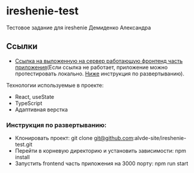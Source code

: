 # ireshenie-test
Тестовое задание для ireshenie Демиденко Александра

## Ссылки
* [Ссылка на выложенную на сервер работающую фронтенд часть приложения](https://willowy-sprinkles-24e906.netlify.app/)(Если ссылка не работает, приложение можно протестировать локально. [Ниже](#инструкция-по-развертыванию) инструкция по развертыванию).

Технологии используемые в проекте:
* React, useState
* TypeScript
* Адаптивная верстка

### Инструкция по развертыванию:
* Клонировать проект: git clone git@github.com:alvde-site/ireshenie-test.git
* Перейти в корневую директорию и установить зависимости: npm install
* Запустить frontend часть приложения на 3000 порту: npm run start